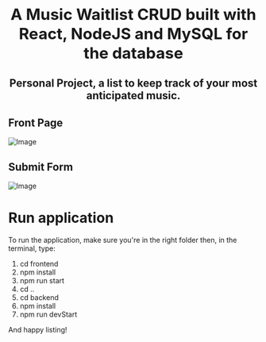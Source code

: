 ## **<h2 align="center">A Music Waitlist CRUD built with React, NodeJS and MySQL for the database</h2>**

<h2 align="center"> 
       Personal Project, a list to keep track of your most anticipated music.
</h2>

## Front Page

![Image](https://i.imgur.com/9MoChvt.png)

## Submit Form

![Image](https://i.imgur.com/ZHAwB0t.png)

# Run application

To run the application, make sure you're in the right folder then, in the terminal, type:

1. cd frontend
2. npm install
3. npm run start
4. cd ..
5. cd backend
6. npm install
7. npm run devStart

And happy listing!
